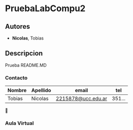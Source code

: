 
# PruebaLabCompu2

## Autores
- **Nicolas**, Tobias

## Descripcion
Prueba README.MD

### Contacto
| Nombre | Apellido | email              | tel    |
|--------|----------|--------------------|--------|
| Tobias |  Nicolas | 2215878@ucc.edu.ar | 351... |

:rocket:

### Aula Virtual
[Aula Virtual]: (https://presencial.ucc.edu.ar/course/view.php?id=9253)